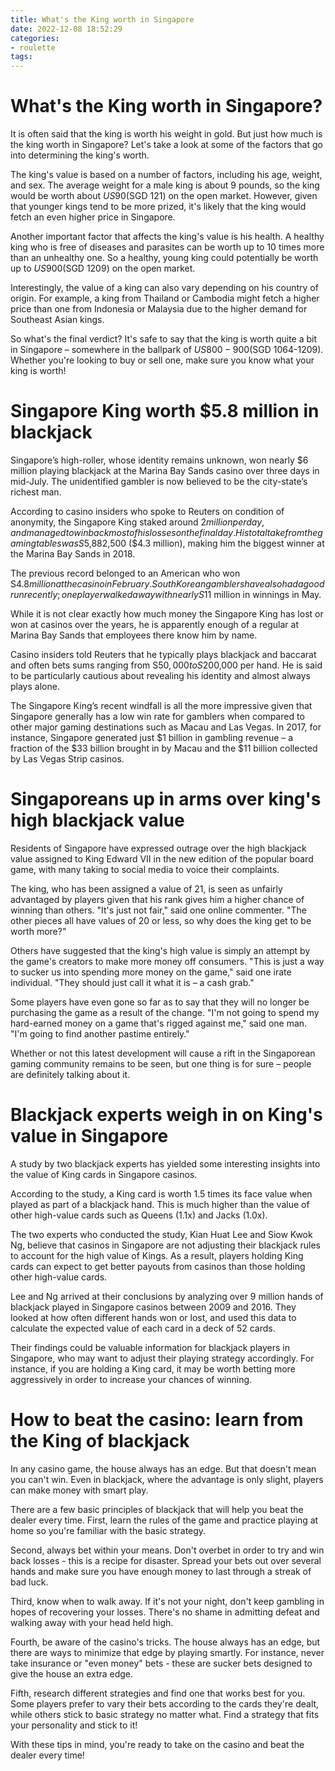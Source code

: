 ```yaml
---
title: What's the King worth in Singapore 
date: 2022-12-08 18:52:29
categories:
- roulette
tags:
---
```



#  What's the King worth in Singapore? 

It is often said that the king is worth his weight in gold. But just how much is the king worth in Singapore? Let's take a look at some of the factors that go into determining the king's worth. 

The king's value is based on a number of factors, including his age, weight, and sex. The average weight for a male king is about 9 pounds, so the king would be worth about $US 90 ($SGD 121) on the open market. However, given that younger kings tend to be more prized, it's likely that the king would fetch an even higher price in Singapore. 

Another important factor that affects the king's value is his health. A healthy king who is free of diseases and parasites can be worth up to 10 times more than an unhealthy one. So a healthy, young king could potentially be worth up to $US 900 ($SGD 1209) on the open market. 

Interestingly, the value of a king can also vary depending on his country of origin. For example, a king from Thailand or Cambodia might fetch a higher price than one from Indonesia or Malaysia due to the higher demand for Southeast Asian kings. 

So what's the final verdict? It's safe to say that the king is worth quite a bit in Singapore – somewhere in the ballpark of $US 800-900 ($SGD 1064-1209). Whether you're looking to buy or sell one, make sure you know what your king is worth!

#  Singapore King worth $5.8 million in blackjack 

Singapore’s high-roller, whose identity remains unknown, won nearly $6 million playing blackjack at the Marina Bay Sands casino over three days in mid-July. The unidentified gambler is now believed to be the city-state’s richest man.

According to casino insiders who spoke to Reuters on condition of anonymity, the Singapore King staked around $2 million per day, and managed to win back most of his losses on the final day. His total take from the gaming tables was S$5,882,500 ($4.3 million), making him the biggest winner at the Marina Bay Sands in 2018.

The previous record belonged to an American who won S$4.8 million at the casino in February. South Korean gamblers have also had a good run recently; one player walked away with nearly S$11 million in winnings in May.

While it is not clear exactly how much money the Singapore King has lost or won at casinos over the years, he is apparently enough of a regular at Marina Bay Sands that employees there know him by name.

Casino insiders told Reuters that he typically plays blackjack and baccarat and often bets sums ranging from S$50,000 to S$200,000 per hand. He is said to be particularly cautious about revealing his identity and almost always plays alone.

The Singapore King’s recent windfall is all the more impressive given that Singapore generally has a low win rate for gamblers when compared to other major gaming destinations such as Macau and Las Vegas. In 2017, for instance, Singapore generated just $1 billion in gambling revenue – a fraction of the $33 billion brought in by Macau and the $11 billion collected by Las Vegas Strip casinos.

#  Singaporeans up in arms over king's high blackjack value 

Residents of Singapore have expressed outrage over the high blackjack value assigned to King Edward VII in the new edition of the popular board game, with many taking to social media to voice their complaints.

The king, who has been assigned a value of 21, is seen as unfairly advantaged by players given that his rank gives him a higher chance of winning than others. "It's just not fair," said one online commenter. "The other pieces all have values of 20 or less, so why does the king get to be worth more?"

Others have suggested that the king's high value is simply an attempt by the game's creators to make more money off consumers. "This is just a way to sucker us into spending more money on the game," said one irate individual. "They should just call it what it is – a cash grab."

Some players have even gone so far as to say that they will no longer be purchasing the game as a result of the change. "I'm not going to spend my hard-earned money on a game that's rigged against me," said one man. "I'm going to find another pastime entirely."

Whether or not this latest development will cause a rift in the Singaporean gaming community remains to be seen, but one thing is for sure – people are definitely talking about it.

#  Blackjack experts weigh in on King's value in Singapore 

A study by two blackjack experts has yielded some interesting insights into the value of King cards in Singapore casinos.

According to the study, a King card is worth 1.5 times its face value when played as part of a blackjack hand. This is much higher than the value of other high-value cards such as Queens (1.1x) and Jacks (1.0x).

The two experts who conducted the study, Kian Huat Lee and Siow Kwok Ng, believe that casinos in Singapore are not adjusting their blackjack rules to account for the high value of Kings. As a result, players holding King cards can expect to get better payouts from casinos than those holding other high-value cards.

Lee and Ng arrived at their conclusions by analyzing over 9 million hands of blackjack played in Singapore casinos between 2009 and 2016. They looked at how often different hands won or lost, and used this data to calculate the expected value of each card in a deck of 52 cards.

Their findings could be valuable information for blackjack players in Singapore, who may want to adjust their playing strategy accordingly. For instance, if you are holding a King card, it may be worth betting more aggressively in order to increase your chances of winning.

#  How to beat the casino: learn from the King of blackjack

In any casino game, the house always has an edge. But that doesn't mean you can't win. Even in blackjack, where the advantage is only slight, players can make money with smart play.

There are a few basic principles of blackjack that will help you beat the dealer every time. First, learn the rules of the game and practice playing at home so you're familiar with the basic strategy.

Second, always bet within your means. Don't overbet in order to try and win back losses - this is a recipe for disaster. Spread your bets out over several hands and make sure you have enough money to last through a streak of bad luck.

Third, know when to walk away. If it's not your night, don't keep gambling in hopes of recovering your losses. There's no shame in admitting defeat and walking away with your head held high.

Fourth, be aware of the casino's tricks. The house always has an edge, but there are ways to minimize that edge by playing smartly. For instance, never take insurance or "even money" bets - these are sucker bets designed to give the house an extra edge.

Fifth, research different strategies and find one that works best for you. Some players prefer to vary their bets according to the cards they're dealt, while others stick to basic strategy no matter what. Find a strategy that fits your personality and stick to it!

With these tips in mind, you're ready to take on the casino and beat the dealer every time!